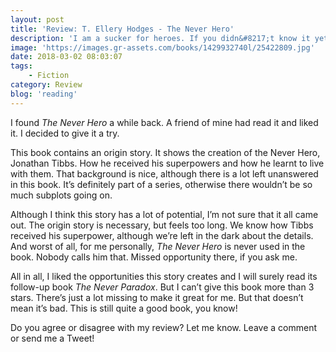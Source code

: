 ```yaml
---
layout: post
title: 'Review: T. Ellery Hodges - The Never Hero'
description: 'I am a sucker for heroes. If you didn&#8217;t know it yet, you do now. I really like a good superhero story. It&#8217;s why I&#8217;m a giant Marvel fan and why I still like comics a lot. I&#8217;ve read a lot of great superhero books over the years. Some lesser works have also passed through my hands.'
image: 'https://images.gr-assets.com/books/1429932740l/25422809.jpg'
date: 2018-03-02 08:03:07
tags:
    - Fiction
category: Review
blog: 'reading'
---
```

I found <em>The Never Hero</em> a while back. A friend of mine had read it and liked it. I decided to give it a try.

This book contains an origin story. It shows the creation of the Never Hero, Jonathan Tibbs. How he received his superpowers and how he learnt to live with them. That background is nice, although there is a lot left unanswered in this book. It&#8217;s definitely part of a series, otherwise there wouldn&#8217;t be so much subplots going on.

Although I think this story has a lot of potential, I&#8217;m not sure that it all came out. The origin story is necessary, but feels too long. We know how Tibbs received his superpower, although we&#8217;re left in the dark about the details. And worst of all, for me personally, <em>The Never Hero</em> is never used in the book. Nobody calls him that. Missed opportunity there, if you ask me.

All in all, I liked the opportunities this story creates and I will surely read its follow-up book <em>The Never Paradox</em>. But I can&#8217;t give this book more than 3 stars. There&#8217;s just a lot missing to make it great for me. But that doesn&#8217;t mean it&#8217;s bad. This is still quite a good book, you know!

Do you agree or disagree with my review? Let me know. Leave a comment or send me a Tweet!
